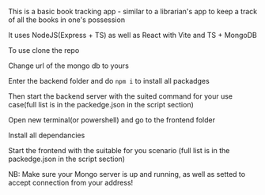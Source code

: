 This is a basic book tracking app - similar to a librarian's app to keep a track of all the books in one's possession

It uses NodeJS(Express + TS) as well as React with Vite and TS + MongoDB

To use clone the repo

Change url of the mongo db to yours

Enter the backend folder and do `npm i` to install all packadges 

Then start the backend server with the suited command for your use case(full list is in the packedge.json in the script section)

Open new terminal(or powershell) and go to the frontend folder 

Install all dependancies

Start the frontend with the suitable for you scenario (full list is in the packedge.json in the script section)


NB: Make sure your Mongo server is up and running, as well as setted to accept connection from your address!
